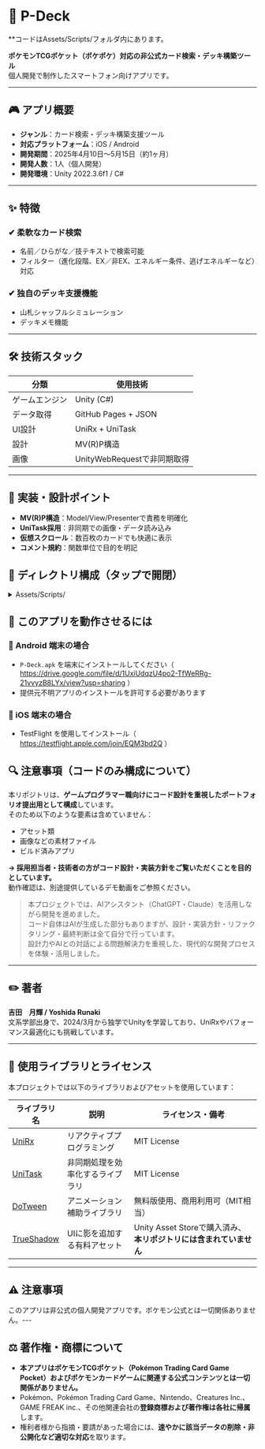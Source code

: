 # 🌟 P-Deck
**コードはAssets/Scripts/フォルダ内にあります。

**ポケモンTCGポケット（ポケポケ）対応の非公式カード検索・デッキ構築ツール**  
個人開発で制作したスマートフォン向けアプリです。

---

## 🎮 アプリ概要

- **ジャンル**：カード検索・デッキ構築支援ツール  
- **対応プラットフォーム**：iOS / Android
- **開発期間**：2025年4月10日〜5月15日（約1ヶ月）  
- **開発人数**：1人（個人開発）  
- **開発環境**：Unity 2022.3.6f1 / C#

---

## ✨ 特徴

### ✔ 柔軟なカード検索

- 名前／ひらがな／技テキストで検索可能
- フィルター（進化段階、EX／非EX、エネルギー条件、逃げエネルギーなど）対応

### ✔ 独自のデッキ支援機能

- 山札シャッフルシミュレーション
- デッキメモ機能 

---

## 🛠 技術スタック

| 分類       | 使用技術               |
|------------|------------------------|
| ゲームエンジン | Unity (C#)             |
| データ取得 | GitHub Pages + JSON    |
| UI設計     | UniRx + UniTask        |
| 設計       | MV(R)P構造             |
| 画像       | UnityWebRequestで非同期取得 |

---

## 🧠 実装・設計ポイント

- **MV(R)P構造**：Model/View/Presenterで責務を明確化
- **UniTask採用**：非同期での画像・データ読み込み
- **仮想スクロール**：数百枚のカードでも快適に表示
- **コメント規約**：関数単位で目的を明記

## 📂 ディレクトリ構成（タップで開閉）
<details>
<summary>Assets/Scripts/</summary>

```text
CardUIManager.cs          ── UI 初期化 & 仮想スクロール統括
SimpleVirtualScroll.cs    ── 仮想スクロール（高速リスト）
TogglePanel.cs            ── 汎用パネル表示切替

Cards/                    ── カード機能（M-V-P）
 ├─ Model/                ── CardModel / AllCardModel / CardDatabase
 ├─ Presenter/            ── AllCardPresenter
 ├─ View/                 ── CardView / AllCardView
 └─ Enum/                 ── 列挙型＆変換ユーティリティ

Deck/                     ── デッキ機能（M-V-P）
 ├─ Model/                ── DeckModel / DeckManager
 ├─ Presenter/            ── DeckPresenter
 ├─ View/                 ── DeckView 系
 ├─ UI/                   ── SetEnergyPanel
 └─ DeckList/             ── デッキ一覧 UI & Presenter

Search/                   ── 検索機能（M-V-P）
 ├─ SearchModel / View / Presenter
 ├─ SearchNavigator.cs    ── 検索ナビゲーション
 └─ Area/ …               ── 各種フィルタ 8 クラス

ImageCache/               ── 非同期画像キャッシュ
FeedBack/                 ── ユーザーフィードバック UI
Debug/                    ── 開発支援 (CacheClearButton)
```
</details>

## 🚀 このアプリを動作させるには

### 🔸 Android 端末の場合

- `P-Deck.apk` を端末にインストールしてください（ https://drive.google.com/file/d/1UxiUdqzU4po2-TfWeRRg-21vvyzB8LYx/view?usp=sharing ）
- 提供元不明アプリのインストールを許可する必要があります

### 🔸 iOS 端末の場合

- TestFlight を使用してインストール（ https://testflight.apple.com/join/EQM3bd2Q ）

## 🔍 注意事項（コードのみ構成について）

本リポジトリは、**ゲームプログラマー職向けにコード設計を重視したポートフォリオ提出用として構成**しています。  
そのため以下のような要素は含めていません：

- アセット類
- 画像などの素材ファイル
- ビルド済みアプリ

**→ 採用担当者・技術者の方がコード設計・実装方針をご覧いただくことを目的としています。**  
動作確認は、別途提供しているデモ動画をご参照ください。

> 本プロジェクトでは、AIアシスタント（ChatGPT・Claude）を活用しながら開発を進めました。  
> コード自体はAIが生成した部分もありますが、設計・実装方針・リファクタリング・最終判断は全て自分で行っています。  
> 設計力やAIとの対話による問題解決力を重視した、現代的な開発プロセスを体験・活用しました。

---

## ✏️ 著者

**吉田　月輝 / Yoshida Runaki**  
文系学部出身で、2024/3月から独学でUnityを学習しており、UniRxやパフォーマンス最適化にも挑戦しています。  

---

## 📄 使用ライブラリとライセンス

本プロジェクトでは以下のライブラリおよびアセットを使用しています：

| ライブラリ名 | 説明 | ライセンス・備考 |
|--------------|------|------------------|
| [UniRx](https://github.com/neuecc/UniRx) | リアクティブプログラミング | MIT License |
| [UniTask](https://github.com/Cysharp/UniTask) | 非同期処理を効率化するライブラリ | MIT License |
| [DoTween](http://dotween.demigiant.com/) | アニメーション補助ライブラリ | 無料版使用、商用利用可（MIT相当） |
| [TrueShadow](https://assetstore.unity.com/packages/tools/gui/true-shadow-ui-soft-shadow-and-glow-205220) | UIに影を追加する有料アセット | Unity Asset Storeで購入済み、**本リポジトリには含まれていません** |


---

## ⚠ 注意事項

このアプリは非公式の個人開発アプリです。ポケモン公式とは一切関係ありません。---

## ⚖️ 著作権・商標について

- **本アプリはポケモンTCGポケット（Pokémon Trading Card Game Pocket）およびポケモンカードゲームに関連する公式コンテンツとは⼀切関係がありません。**  
- Pokémon、Pokémon Trading Card Game、Nintendo、Creatures Inc.、GAME FREAK inc.、その他関連会社の**登録商標および著作権は各社に帰属**します。  
- 権利者様から指摘・要請があった場合には、**速やかに該当データの削除・⾮公開化など適切な対応**を取ります。

